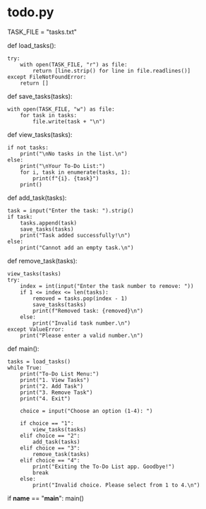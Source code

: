 # todo.py

TASK_FILE = "tasks.txt"

def load_tasks():

    try:
        with open(TASK_FILE, "r") as file:
            return [line.strip() for line in file.readlines()]
    except FileNotFoundError:
        return []

def save_tasks(tasks):

    with open(TASK_FILE, "w") as file:
        for task in tasks:
            file.write(task + "\n")

def view_tasks(tasks):

    if not tasks:
        print("\nNo tasks in the list.\n")
    else:
        print("\nYour To-Do List:")
        for i, task in enumerate(tasks, 1):
            print(f"{i}. {task}")
        print()

def add_task(tasks):

    task = input("Enter the task: ").strip()
    if task:
        tasks.append(task)
        save_tasks(tasks)
        print("Task added successfully!\n")
    else:
        print("Cannot add an empty task.\n")

def remove_task(tasks):

    view_tasks(tasks)
    try:
        index = int(input("Enter the task number to remove: "))
        if 1 <= index <= len(tasks):
            removed = tasks.pop(index - 1)
            save_tasks(tasks)
            print(f"Removed task: {removed}\n")
        else:
            print("Invalid task number.\n")
    except ValueError:
        print("Please enter a valid number.\n")

def main():

    tasks = load_tasks()
    while True:
        print("To-Do List Menu:")
        print("1. View Tasks")
        print("2. Add Task")
        print("3. Remove Task")
        print("4. Exit")

        choice = input("Choose an option (1-4): ")

        if choice == "1":
            view_tasks(tasks)
        elif choice == "2":
            add_task(tasks)
        elif choice == "3":
            remove_task(tasks)
        elif choice == "4":
            print("Exiting the To-Do List app. Goodbye!")
            break
        else:
            print("Invalid choice. Please select from 1 to 4.\n")

if __name__ == "__main__":
    main()
